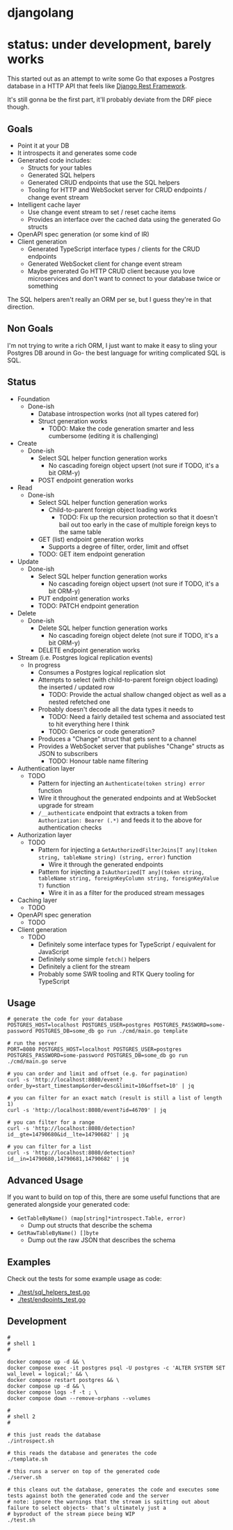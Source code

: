 # djangolang

# status: under development, barely works

This started out as an attempt to write some Go that exposes a Postgres database in a HTTP API that feels like [Django Rest Framework](https://www.django-rest-framework.org/).

It's still gonna be the first part, it'll probably deviate from the DRF piece though.

## Goals

-   Point it at your DB
-   It introspects it and generates some code
-   Generated code includes:
    -   Structs for your tables
    -   Generated SQL helpers
    -   Generated CRUD endpoints that use the SQL helpers
    -   Tooling for HTTP and WebSocket server for CRUD endpoints / change event stream
-   Intelligent cache layer
    -   Use change event stream to set / reset cache items
    -   Provides an interface over the cached data using the generated Go structs
-   OpenAPI spec generation (or some kind of IR)
-   Client generation
    -   Generated TypeScript interface types / clients for the CRUD endpoints
    -   Generated WebSocket client for change event stream
    -   Maybe generated Go HTTP CRUD client because you love microservices and don't want to connect to your database twice or something

The SQL helpers aren't really an ORM per se, but I guess they're in that direction.

## Non Goals

I'm not trying to write a rich ORM, I just want to make it easy to sling your Postgres DB around in Go- the best language for writing complicated SQL is SQL.

## Status

-   Foundation
    -   Done-ish
        -   Database introspection works (not all types catered for)
        -   Struct generation works
            -   TODO: Make the code generation smarter and less cumbersome (editing it is challenging)
-   Create
    -   Done-ish
        -   Select SQL helper function generation works
            -   No cascading foreign object upsert (not sure if TODO, it's a bit ORM-y)
        -   POST endpoint generation works
-   Read
    -   Done-ish
        -   Select SQL helper function generation works
            -   Child-to-parent foreign object loading works
                -   TODO: Fix up the recursion protection so that it doesn't bail out too early in the case of multiple foreign keys to the same table
        -   GET (list) endpoint generation works
            -   Supports a degree of filter, order, limit and offset
        -   TODO: GET item endpoint generation
-   Update
    -   Done-ish
        -   Select SQL helper function generation works
            -   No cascading foreign object upsert (not sure if TODO, it's a bit ORM-y)
        -   PUT endpoint generation works
        -   TODO: PATCH endpoint generation
-   Delete
    -   Done-ish
        -   Delete SQL helper function generation works
            -   No cascading foreign object delete (not sure if TODO, it's a bit ORM-y)
        -   DELETE endpoint generation works
-   Stream (i.e. Postgres logical replication events)
    -   In progress
        -   Consumes a Postgres logical replication slot
        -   Attempts to select (with child-to-parent foreign object loading) the inserted / updated row
            -   TODO: Provide the actual shallow changed object as well as a nested refetched one
        -   Probably doesn't decode all the data types it needs to
            -   TODO: Need a fairly detailed test schema and associated test to hit everything here I think
            -   TODO: Generics or code generation?
        -   Produces a "Change" struct that gets sent to a channel
        -   Provides a WebSocket server that publishes "Change" structs as JSON to subscribers
            -   TODO: Honour table name filtering
-   Authentication layer
    -   TODO
        -   Pattern for injecting an `Authenticate(token string) error` function
        -   Wire it throughout the generated endpoints and at WebSocket upgrade for stream
        -   `/__authenticate` endpoint that extracts a token from `Authorization: Bearer (.*)` and feeds it to the above for authentication checks
-   Authorization layer
    -   TODO
        -   Pattern for injecting a `GetAuthorizedFilterJoins[T any](token string, tableName string) (string, error)` function
            -   Wire it through the generated endpoints
        -   Pattern for injecting a `IsAuthorized[T any](token string, tableName string, foreignKeyColumn string, foreignKeyValue T)` function
            -   Wire it in as a filter for the produced stream messages
-   Caching layer
    -   TODO
-   OpenAPI spec generation
    -   TODO
-   Client generation
    -   TODO
        -   Definitely some interface types for TypeScript / equivalent for JavaScript
        -   Definitely some simple `fetch()` helpers
        -   Definitely a client for the stream
        -   Probably some SWR tooling and RTK Query tooling for TypeScript

## Usage

```shell
# generate the code for your database
POSTGRES_HOST=localhost POSTGRES_USER=postgres POSTGRES_PASSWORD=some-password POSTGRES_DB=some_db go run ./cmd/main.go template

# run the server
PORT=8080 POSTGRES_HOST=localhost POSTGRES_USER=postgres POSTGRES_PASSWORD=some-password POSTGRES_DB=some_db go run ./cmd/main.go serve

# you can order and limit and offset (e.g. for pagination)
curl -s 'http://localhost:8080/event?order_by=start_timestamp&order=desc&limit=10&offset=10' | jq

# you can filter for an exact match (result is still a list of length 1)
curl -s 'http://localhost:8080/event?id=46709' | jq

# you can filter for a range
curl -s 'http://localhost:8080/detection?id__gte=14790680&id__lte=14790682' | jq

# you can filter for a list
curl -s 'http://localhost:8080/detection?id__in=14790680,14790681,14790682' | jq
```

## Advanced Usage

If you want to build on top of this, there are some useful functions that are generated alongside your generated code:

-   `GetTableByName() (map[string]*introspect.Table, error)`
    -   Dump out structs that describe the schema
-   `GetRawTableByName() []byte`
    -   Dump out the raw JSON that describes the schema

## Examples

Check out the tests for some example usage as code:

-   [./test/sql_helpers_test.go](test/sql_helpers_test.go)
-   [./test/endpoints_test.go](test/endpoints_test.go)

## Development

```shell
#
# shell 1
#

docker compose up -d && \
docker compose exec -it postgres psql -U postgres -c 'ALTER SYSTEM SET wal_level = logical;' && \
docker compose restart postgres && \
docker compose up -d && \
docker compose logs -f -t ; \
docker compose down --remove-orphans --volumes

#
# shell 2
#

# this just reads the database
./introspect.sh

# this reads the database and generates the code
./template.sh

# this runs a server on top of the generated code
./server.sh

# this cleans out the database, generates the code and executes some tests against both the generated code and the server
# note: ignore the warnings that the stream is spitting out about failure to select objects- that's ultimately just a
# byproduct of the stream piece being WIP
./test.sh
```
